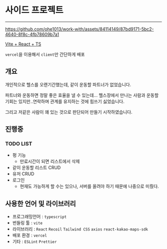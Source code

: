 # 사이드 프로젝트

---


https://github.com/ohe1013/work-with/assets/84114149/87bd9171-5bc2-4640-8f8c-4fb78609b7a1



[Vite + React + TS](https://work-with-lemon.vercel.app/)

`vercel`을 이용해서 `client`만 간단하게 배포

## 개요

개인적으로 헬스를 오랜기간했는데, 같이 운동할 파트너가 없었습니다.

파트너와 운동하면 정말 좋은 효율을 낼 수 있는데… 헬스장에서 만나는 사람과 운동할 기회는 있지만..연락하며 관계를 유지하는 것에 힘쓰기 싫었습니다.

그리고 저같은 사람이 꽤 있는 것으로 판단되어 만들기 시작하였습니다.

## 진행중

### TODO LIST

- 펑 기능
    - 만료시간이 되면 리스트에서 삭제
- 같이 운동할 리스트 CRUD
- 유저 CRUD
- 로그인
    - 현재도 가능하게 할 수는 있으나, 서버를 올려야 하기 때문에 나중으로 미뤘다.

## 사용한 언어 및 라이브러리

- 프로그래밍언어 : `typescript`
- 번들링 툴 : `vite`
- 라이브러리 : `React` `Recoil` `Tailwind CSS` `axios` `react-kakao-maps-sdk`
- 배포 환경 : `vercel`
- 기타 : `ESLint` `Prettier`


